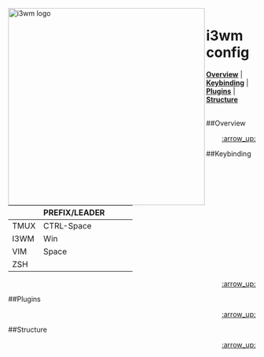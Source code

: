 <img src="https://github.com/gmartinezramirez/Screenshots/blob/master/i3wm-logo.png" alt="i3wm logo" align=left  width="400">

i3wm config
========
<!-- In this section add TOC for easy navegation -->

<b><a href="#overview">Overview</a></b>
|
<b><a href="#keybinding">Keybinding</a></b>
|
<b><a href="#plugins">Plugins</a></b>
|
<b><a href="#structure">Structure</a></b>

<br>
##Overview

<p align="right"><a href="#top">:arrow_up:</a></p>

##Keybinding

|      | PREFIX/LEADER |   |   |   |
|------|---------------|---|---|---|
| TMUX |   CTRL-Space  |   |   |   |
| I3WM |      Win      |   |   |   |
| VIM  |     Space     |   |   |   |
| ZSH  |               |   |   |   |

<p align="right"><a href="#top">:arrow_up:</a></p>

##Plugins

<p align="right"><a href="#top">:arrow_up:</a></p>

##Structure

<p align="right"><a href="#top">:arrow_up:</a></p>
